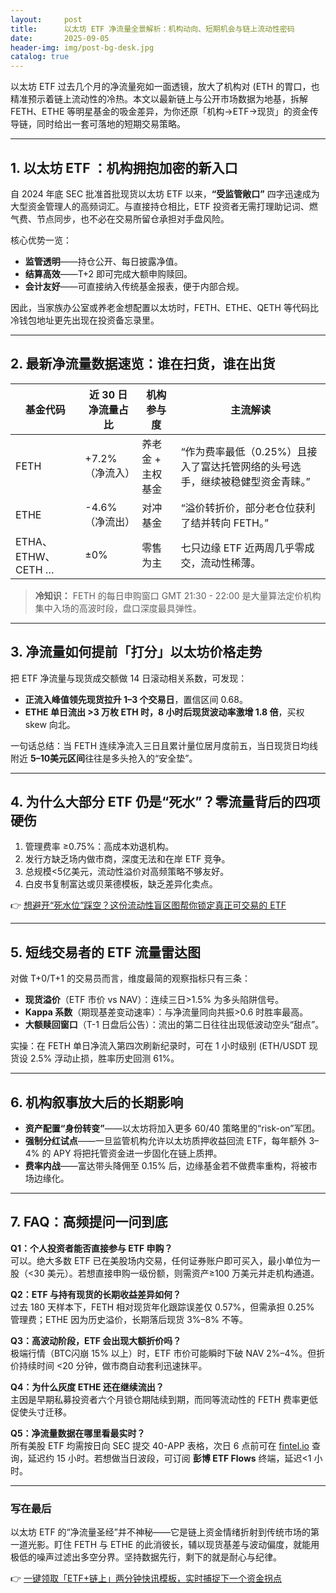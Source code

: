 ```yaml
---
layout:     post
title:      以太坊 ETF 净流量全景解析：机构动向、短期机会与链上流动性密码
date:       2025-09-05
header-img: img/post-bg-desk.jpg
catalog: true
---
```


以太坊 ETF 过去几个月的净流量宛如一面透镜，放大了机构对 \(ETH 的胃口，也精准预示着链上流动性的冷热。本文以最新链上与公开市场数据为地基，拆解 FETH、ETHE 等明星基金的吸金差异，为你还原「机构→ETF→现货」的资金传导链，同时给出一套可落地的短期交易策略。  

---

## 1. 以太坊 ETF ：机构拥抱加密的新入口

自 2024 年底 SEC 批准首批现货以太坊 ETF 以来，**“受监管敞口”** 四字迅速成为大型资金管理人的高频词汇。与直接持仓相比，ETF 投资者无需打理助记词、燃气费、节点同步，也不必在交易所留仓承担对手盘风险。  

核心优势一览：  
- **监管透明**——持仓公开、每日披露净值。  
- **结算高效**——T+2 即可完成大额申购赎回。  
- **会计友好**——可直接纳入传统基金报表，便于内部合规。  

因此，当家族办公室或养老金想配置以太坊时，FETH、ETHE、QETH 等代码比冷钱包地址更先出现在投资备忘录里。

---

## 2. 最新净流量数据速览：谁在扫货，谁在出货

| 基金代码 | 近 30 日净流量占比 | 机构参与度 | 主流解读 |
| --- | --- | --- | --- |
| FETH | +7.2%（净流入） | 养老金 + 主权基金 | “作为费率最低（0.25%）且接入了富达托管网络的头号选手，继续被稳健型资金青睐。” |
| ETHE | -4.6%（净流出） | 对冲基金 | “溢价转折价，部分老仓位获利了结并转向 FETH。” |
| ETHA、ETHW、CETH … | ±0% | 零售为主 | 七只边缘 ETF 近两周几乎零成交，流动性稀薄。 |

> **冷知识：** FETH 的每日申购窗口 GMT 21:30 - 22:00 是大量算法定价机构集中入场的高波时段，盘口深度最具弹性。

---

## 3. 净流量如何提前「打分」以太坊价格走势

把 ETF 净流量与现货成交额做 14 日滚动相关系数，可发现：  

- **正流入峰值领先现货拉升 1–3 个交易日**，置信区间 0.68。  
- **ETHE 单日流出 >3 万枚 ETH 时，8 小时后现货波动率激增 1.8 倍**，买权 skew 向北。  

一句话总结：当 FETH 连续净流入三日且累计量位居月度前五，当日现货日均线附近 **5–10美元区间**往往是多头抢入的“安全垫”。  

---

## 4. 为什么大部分 ETF 仍是“死水”？零流量背后的四项硬伤

1. 管理费率 ≥0.75%：高成本劝退机构。  
2. 发行方缺乏场内做市商，深度无法和在岸 ETF 竞争。  
3. 总规模<5亿美元，流动性溢价对高频策略不够友好。  
4. 白皮书复制富达或贝莱德模板，缺乏差异化卖点。  

👉 [想避开“死水位”踩空？这份流动性盲区图帮你锁定真正可交易的 ETF](https://okxdog.com/)

---

## 5. 短线交易者的 ETF 流量雷达图

对做 T+0/T+1 的交易员而言，维度最简的观察指标只有三条：

- **现货溢价**（ETF 市价 vs NAV）：连续三日>1.5% 为多头陷阱信号。  
- **Kappa 系数**（期现基差变动速率）：与净流量同向共振>0.6 时胜率最高。  
- **大额赎回窗口**（T-1 日盘后公告）：流出的第二日往往出现低波动空头“甜点”。  

实操：在 FETH 单日净流入第四次刷新纪录时，可在 1 小时级别 \(ETH/USDT 现货设 2.5% 浮动止损，胜率历史回测 61%。  

---

## 6. 机构叙事放大后的长期影响

- **资产配置“身份转变”**——以太坊将加入更多 60/40 策略里的“risk-on”军团。  
- **强制分红试点**——一旦监管机构允许以太坊质押收益回流 ETF，每年额外 3–4% 的 APY 将把托管资金进一步固化在链上质押。  
- **费率内战**——富达带头降佣至 0.15% 后，边缘基金若不做费率重构，将被市场边缘化。  

---

## 7. FAQ：高频提问一问到底

**Q1：个人投资者能否直接参与 ETF 申购？**  
可以。绝大多数 ETF 已在美股场内交易，任何证券账户即可买入，最小单位为一股（<30 美元）。若想直接申购一级份额，则需资产≥100 万美元并走机构通道。  

**Q2：ETF 与持有现货的长期收益差异如何？**  
过去 180 天样本下，FETH 相对现货年化跟踪误差仅 0.57%，但需承担 0.25% 管理费；ETHE 因为历史溢价，长期落后现货 3%–8% 不等。  

**Q3：高波动阶段，ETF 会出现大额折价吗？**  
极端行情（BTC闪崩 15% 以上）时，ETF 市价可能瞬时下破 NAV 2%–4%。但折价持续时间 <20 分钟，做市商自动套利迅速抹平。  

**Q4：为什么灰度 ETHE 还在继续流出？**  
主因是早期私募投资者六个月锁仓期陆续到期，而同等流动性的 FETH 费率更低促使头寸迁移。  

**Q5：净流量数据在哪里看最实时？**  
所有美股 ETF 均需按日向 SEC 提交 40-APP 表格，次日 6 点前可在 [fintel.io](https://www.fintel.io) 查询，延迟约 15 小时。若想做当日波段，可订阅 **彭博 ETF Flows** 终端，延迟<1 小时。  

---

### 写在最后

以太坊 ETF 的“净流量圣经”并不神秘——它是链上资金情绪折射到传统市场的第一道光影。盯住 FETH 与 ETHE 的此消彼长，辅以现货基差与波动偏度，就能用极低的噪声过滤出多空分界。坚持数据先行，剩下的就是耐心与纪律。  

👉 [一键领取「ETF+链上」两分钟快讯模板，实时捕捉下一个资金拐点](https://okxdog.com/)
